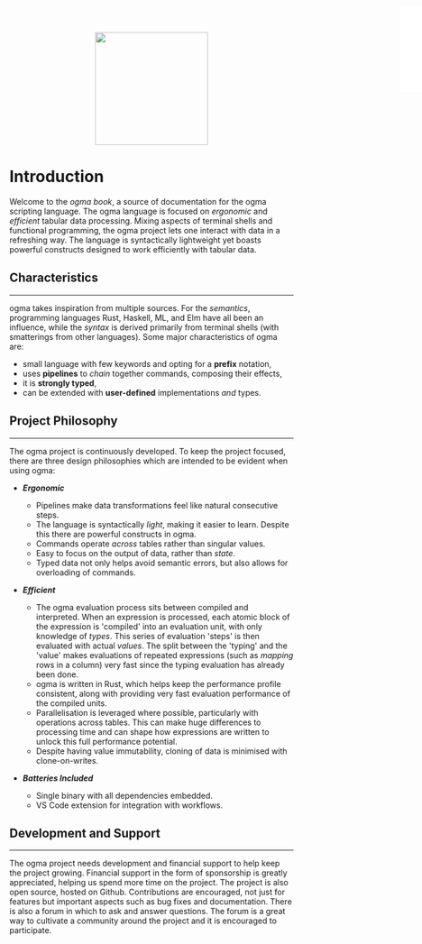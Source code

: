 <iframe src="./.ibox.html?raw=true" style="border:none; position:fixed; width:40px; right:0; z-index=999;"></iframe>

<img 
src="/assets/logo.png?raw=true"
style="height: 200px; display:block; margin: auto; padding-top: 30px"/>

# Introduction

Welcome to the _ogma book_, a source of documentation for the ogma scripting language.
The ogma language is focused on _ergonomic_ and _efficient_ tabular data processing.
Mixing aspects of terminal shells and functional programming, the ogma project lets one interact
with data in a refreshing way.
The language is syntactically lightweight yet boasts powerful constructs designed to
work efficiently with tabular data.

## Characteristics
---
ogma takes inspiration from multiple sources. 
For the _semantics_, programming languages Rust, Haskell, ML, and Elm have
all been an influence, while the _syntax_ is derived primarily from terminal shells (with
smatterings from other languages). Some major characteristics of ogma are:
- small language with few keywords and opting for a **prefix** notation,
- uses **pipelines** to _chain_ together commands, composing their effects,
- it is **strongly typed**,
- can be extended with **user-defined** implementations _and_ types.

## Project Philosophy
---

The ogma project is continuously developed. To keep the project focused, there are three design
philosophies which are intended to be evident when using ogma:

- **_Ergonomic_**
  - Pipelines make data transformations feel like natural consecutive steps.
  - The language is syntactically _light_, making it easier to learn. Despite this there are
      powerful constructs in ogma.
  - Commands operate _across_ tables rather than singular values.
  - Easy to focus on the output of data, rather than _state_.
  - Typed data not only helps avoid semantic errors, but also allows for overloading of commands.

- **_Efficient_**
  - The ogma evaluation process sits between compiled and interpreted. When an expression is processed,
each atomic block of the expression is 'compiled' into an evaluation unit, with only knowledge of
_types_. This series of evaluation 'steps' is then evaluated with actual _values_. The split
between the 'typing' and the 'value' makes evaluations of repeated expressions (such as _mapping_
rows in a column) very fast since the typing evaluation has already been done.
  - ogma is written in Rust, which helps keep the performance profile consistent, along with providing
very fast evaluation performance of the compiled units.
  - Parallelisation is leveraged where possible, particularly with operations across tables. This
      can make huge differences to processing time and can shape how expressions are written to
      unlock this full performance potential.
  - Despite having value immutability, cloning of data is minimised with clone-on-writes.

- **_Batteries Included_**
  - Single binary with all dependencies embedded.
  - VS Code extension for integration with workflows.


## Development and Support
---
The ogma project needs development and financial support to help keep the project growing.
Financial support in the form of sponsorship is greatly appreciated, helping us spend more time on
the project.
The project is also open source, hosted on Github. Contributions are encouraged, not just for
features but important aspects such as bug fixes and documentation.
There is also a forum in which to ask and answer questions. The forum is a great way to cultivate a
community around the project and it is encouraged to participate.
